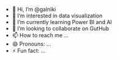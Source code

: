   - 👋 Hi, I’m @galniki
- 👀 I’m interested in data visualization
- 🌱 I’m currently learning Power BI and AI 
- 💞️ I’m looking to collaborate on GutHub
- 📫 How to reach me ...
- 😄 Pronouns: ...
- ⚡ Fun fact: ...

<!---
galniki/galniki is a ✨ special ✨ repository because its `README.md` (this file) appears on your GitHub profile.
You can click the Preview link to take a look at your changes.
--->
